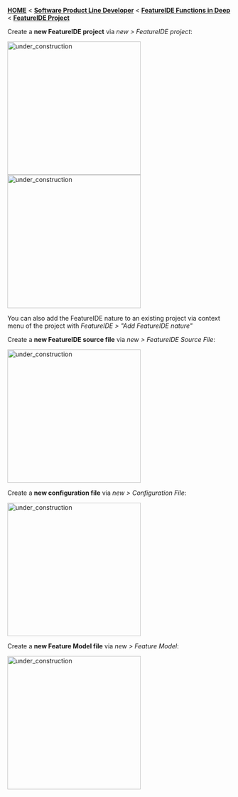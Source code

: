 <!-- Breadcrumb -->
[**HOME**](https://github.com/tthuem/FeatureIDE/wiki) < [**Software Product Line Developer**](https://github.com/tthuem/FeatureIDE/wiki/Software-Product-Line-Developer) < [**FeatureIDE Functions in Deep**](https://github.com/tthuem/FeatureIDE/wiki/FeatureIDE-Functions-in-Deep) < [**FeatureIDE Project**](https://github.com/tthuem/FeatureIDE/wiki/FeatureIDE-Project)

<!-- Introduction -->
Create a **new FeatureIDE project** via _new > FeatureIDE project_:

<img height="300" alt="under_construction" src="https://github.com/tthuem/FeatureIDE/wiki/Assets/Wizards/NewProjectWizard1.PNG">
<img height="300" alt="under_construction" src="https://github.com/tthuem/FeatureIDE/wiki/Assets/Wizards/NewProjectWizard2.PNG">

You can also add the FeatureIDE nature to an existing project via context menu of the project with _FeatureIDE > "Add FeatureIDE nature"_

Create a **new FeatureIDE source file** via _new > FeatureIDE Source File_:

<img width="300" alt="under_construction" src="https://github.com/tthuem/FeatureIDE/wiki/Assets/Wizards/SourceFileWizard.PNG">

Create a **new configuration file** via _new > Configuration File_:

<img width="300" alt="under_construction" src="https://github.com/tthuem/FeatureIDE/wiki/Assets/Wizards/ConfigurationFileWizard.PNG">

Create a **new Feature Model file** via _new > Feature Model_:

<img width="300" alt="under_construction" src="https://github.com/tthuem/FeatureIDE/wiki/Assets/Wizards/ModelWizard.PNG">